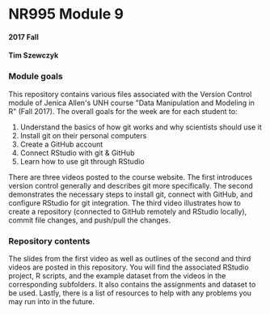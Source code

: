 # NR995 Module 9
#### 2017 Fall
#### Tim Szewczyk

### Module goals
This repository contains various files associated with the Version Control module of Jenica Allen's UNH course "Data Manipulation and Modeling in R" (Fall 2017). The overall goals for the week are for each student to:  
1. Understand the basics of how git works and why scientists should use it
2. Install git on their personal computers
3. Create a GitHub account
4. Connect RStudio with git & GitHub
5. Learn how to use git through RStudio

There are three videos posted to the course website. The first introduces version control generally and describes git more specifically. The second demonstrates the necessary steps to install git, connect with GitHub, and configure RStudio for git integration. The third video illustrates how to create a repository (connected to GitHub remotely and RStudio locally), commit file changes, and push/pull the changes. 

### Repository contents
The slides from the first video as well as outlines of the second and third videos are posted in this repository. You will find the associated RStudio project, R scripts, and the example dataset from the videos in the corresponding subfolders. It also contains the assignments and dataset to be used. Lastly, there is a list of resources to help with any problems you may run into in the future.
